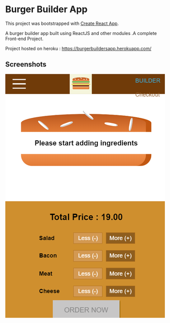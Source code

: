 # Burger Builder App
This project was bootstrapped with [Create React App](https://github.com/facebookincubator/create-react-app).

A burger builder app built using ReactJS and other modules .A complete Front-end Project.

Project hosted on heroku : https://burgerbuildersapp.herokuapp.com/

## Screenshots
![](/images/burger.png)